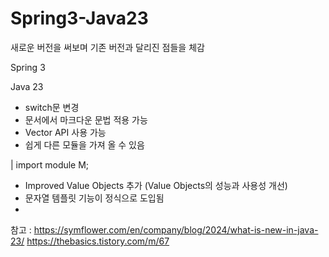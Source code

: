 # Spring3-Java23 

새로운 버전을 써보며 기존 버전과 달리진 점들을 체감

Spring 3 

Java 23
- switch문 변경
- 문서에서 마크다운 문법 적용 가능
- Vector API 사용 가능
- 쉽게 다른 모듈을 가져 올 수 있음
  
| import module M;
-  Improved Value Objects 추가 (Value Objects의 성능과 사용성 개선)
-  문자열 템플릿 기능이 정식으로 도입됨
-  

참고 :
https://symflower.com/en/company/blog/2024/what-is-new-in-java-23/
https://thebasics.tistory.com/m/67
